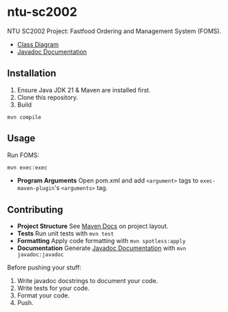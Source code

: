 # ntu-sc2002
NTU SC2002 Project: Fastfood Ordering and Management System (FOMS).
- [Class Diagram](docs/class_diagram.md)
- [Javadoc Documentation](https://mrzzy.github.io/ntu-sc2002/)

## Installation
1. Ensure Java JDK 21 & Maven are installed first.
2. Clone this repository.
3. Build 
```
mvn compile
```

## Usage
Run FOMS:
```sh
mvn exec:exec
```

- **Program Arguments** Open pom.xml and add `<argument>` tags to `exec-maven-plugin`'s `<arguments>` tag.

## Contributing
- **Project Structure** See [Maven Docs](https://maven.apache.org/guides/introduction/introduction-to-the-standard-directory-layout.html) on project layout.
- **Tests** Run unit tests with `mvn test`
- **Formatting** Apply code formatting with `mvn spotless:apply`
- **Documentation** Generate [Javadoc Documentation](https://mrzzy.github.io/ntu-sc2002/) with `mvn javadoc:javadoc`

Before pushing your stuff:
1. Write javadoc docstrings to document your code.
2. Write tests for your code.
3. Format your code.
4. Push.

